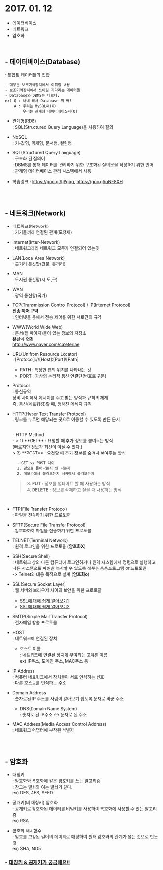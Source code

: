 # 2017. 01. 12

- 데이터베이스
- 네트워크
- 암호화

<br>

## - 데이터베이스(Database)

: 통합된 데이터들의 집합<br>

	- 대부분 보조기억장치에서 이뤄질 내용
	- 보조기억장치에서 쓰이길 기다리는 데이터들
	- Database와 DBMS는 다르다.
	ex) Q : 너네 회사 Database 뭐 써?
	    A : 우리는 MySQL써(X)
	        우리는 관계형 데이터베이스써(O)


- 관계형(RDB)<br>
: SQL(Structured Query Language)을 사용하여 질의

- NoSQL<br>
: 키-값형, 객체형, 문서형, 컬럼형

- SQL(Structured Query Language)<br>
: 구조화 된 질의어<br>
: DBMS를 통해 데이터를 관리하기 위한 구조화된 질의문을 작성하기 위한 언어 <br>
: 관계형 데이터베이스 관리 시스템에서 사용<br>
 - 학습링크 : <https://goo.gl/tjPqqq>, <https://goo.gl/qNF8XH>
	
<br><br>

## - 네트워크(Network)

- 네트워크(Network)<br>
: 기기들끼리 연결된 관계(모양새)

- Internet(Inter-Network)<br>
: 네트워크끼리 네트워크 모두가 연결되어 있는것
- LAN(Local Area Network)<br>
: 근거리 통신망(건물, 층끼리)
- MAN<br>
: 도시권 통신망(시,도,구)
- WAN<br>
: 광역 통신망(국가)
- TCP(Transmission Control Protocol) / IP(Internet Protocol)<br>**전송 제어 규약**<br>
: 인터넷을 통해서 전송 제어를 위한 서로간의 규약
- WWW(World Wide Web)<br>
: 문서(웹 페이지)들이 있는 정보의 저장소<br>
**분산**과 **연결**<br>http://www.naver.com/cafeteriae
- URL(Unifrom Resource Locator)<br>
: [Protocol]://[Host]:[Port]/[Path]<br>
	- PATH : 특정한 웹의 위치를 나타내는 것<br>
	- PORT : 가상의 논리적 통신 연결단(번호로 구문)
- Protocol<br>
: 통신규약<br>
장비 사이에서 메시지를 주고 받는 양식과 규칙의 체계<br>
즉, 통신(네트워킹)할 때, 정해진 메세지 규칙
- HTTP(Hyper Text Transfer Protocol)<br>
: 링크를 누르면 해당되는 곳으로 이동할 수 있도록 만든 문서
	
	<br>
	- HTTP Method<br>
	- 
	> 1) **GET** : 요청할 때 추가 정보를 붙여주는 방식<br>
	(빠르지만 정보가 최신이 아닐 수 있다.)<br>
	> 2) **POST** : 요청할 때 추가 정보를 숨겨서 보여주는 방식<br>
		
		- GET vs POST 차이
		1. 겉으로 들어나는지 안 나는지
		2. 메모리에서 불러오는지 서버에서 불러오는지
		
	> 3) **PUT** : 정보를 업데이트 할 때 사용하는 방식<br>
	> 4) **DELETE** : 정보를 삭제하고 싶을 때 사용하는 방식
	
<br>

- FTP(File Transfer Protocol)<br>
: 파일을 전송하기 위한 프로토콜


- SFTP(Secure File Transfer Protocol)<br>
: 암호화하여 파일을 전송하기 위한 프로토콜
- TELNET(Terminal Network)<br>
: 원격 로그인을 위한 프로토콜 (**암호화X**)
- SSH(Secure Shell)<br>
: 네트워크 상의 다른 컴퓨터에 로그인하거나 원격 시스템에서 명령으로 실행하고 다른 시스템으로 파일을 복사할 수 있도록 해주는 응용프로그램 or 프로토콜<br>
-> Telnet의 대용 목적으로 설계 (**암호화o**)
- SSL(Secure Socket Layer)<br>
: 웹 서버와 브라우저 사이의 보안을 위한 프로토콜
	- [SSL에 대해 쉽게 알아보기1](http://minix.tistory.com/395)
	- [SSL에 대해 쉽게 알아보기2](http://minix.tistory.com/397)
- SMTP(Simple Mail Transfer Protocol)<br>
: 전자메일 발송 프로토콜
- HOST<br>
: 네트워크에 연결된 장치<br>
	- 호스트 이름<br>
	: 네트워크에 연결된 장치에 부여되는 고유한 이름<br>
	ex) IP주소, 도메인 주소, MAC주소 등
- IP Address<br>
: 컴퓨터 네트워크에서 장치들이 서로 인식하는 번호<br>
: 다른 호스트를 인식하는 주소
- Domain Address<br>
: 숫자로된 IP 주소를 사람이 알아보기 쉽도록 문자로 바꾼 주소
	- DNS(Domain Name System)<br>
	: 숫자로 된 IP주소 ↔ 문자로 된 주소
- MAC Address(Media Access Control Address)<br>
: 네트워크 어댑터에 부착된 식별자

<br><br>

## - 암호화

- 대칭키<br>
: 암호화와 복호화에 같은 암호키를 쓰는 알고리즘<br>
: 잠그는 열쇠와 여는 열쇠가 같다.<br>
ex) DES, AES, SEED

- 공개키(비 대칭키) 암호화<br>
: 공개키로 암호화된 데이터를 비밀키를 사용하여 복호화에 사용할 수 있는 알고리즘<br>
ex) RSA
- 암호화 해시함수<br>
: 암호를 고정된 길이의 데이터로 매핑하여 원래 암호와의 관계가 없는 것으로 만든 것<br>
ex) SHA, MD5 

### - [대칭키 & 공개키가 궁금해요!!](http://minix.tistory.com/397)